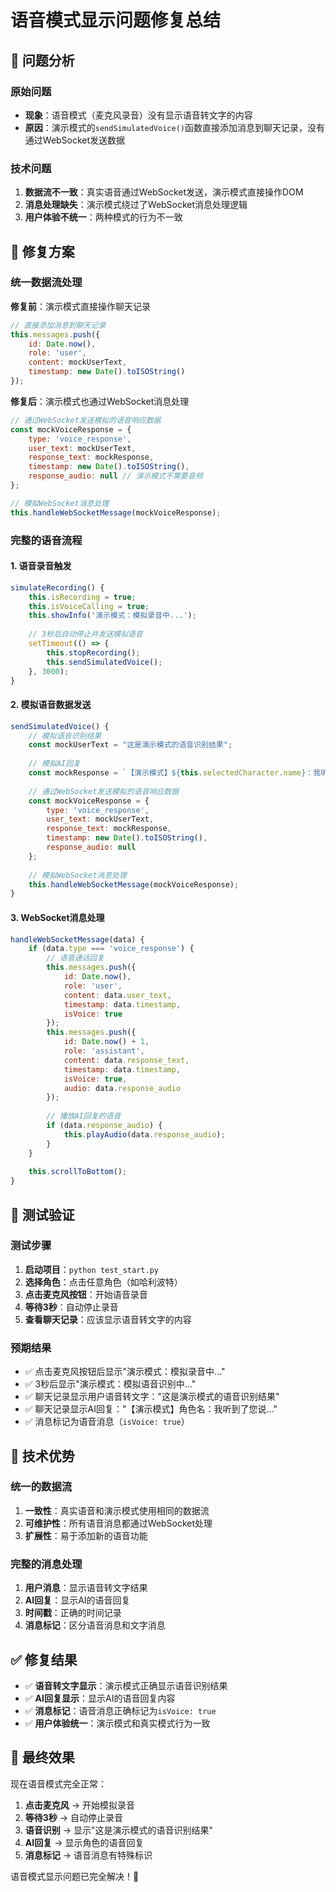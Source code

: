 # 语音模式显示问题修复总结

## 🎯 问题分析

### 原始问题
- **现象**：语音模式（麦克风录音）没有显示语音转文字的内容
- **原因**：演示模式的`sendSimulatedVoice()`函数直接添加消息到聊天记录，没有通过WebSocket发送数据

### 技术问题
1. **数据流不一致**：真实语音通过WebSocket发送，演示模式直接操作DOM
2. **消息处理缺失**：演示模式绕过了WebSocket消息处理逻辑
3. **用户体验不统一**：两种模式的行为不一致

## 🔧 修复方案

### 统一数据流处理

**修复前**：演示模式直接操作聊天记录
```javascript
// 直接添加消息到聊天记录
this.messages.push({
    id: Date.now(),
    role: 'user',
    content: mockUserText,
    timestamp: new Date().toISOString()
});
```

**修复后**：演示模式也通过WebSocket消息处理
```javascript
// 通过WebSocket发送模拟的语音响应数据
const mockVoiceResponse = {
    type: 'voice_response',
    user_text: mockUserText,
    response_text: mockResponse,
    timestamp: new Date().toISOString(),
    response_audio: null // 演示模式不需要音频
};

// 模拟WebSocket消息处理
this.handleWebSocketMessage(mockVoiceResponse);
```

### 完整的语音流程

#### 1. 语音录音触发
```javascript
simulateRecording() {
    this.isRecording = true;
    this.isVoiceCalling = true;
    this.showInfo('演示模式：模拟录音中...');
    
    // 3秒后自动停止并发送模拟语音
    setTimeout(() => {
        this.stopRecording();
        this.sendSimulatedVoice();
    }, 3000);
}
```

#### 2. 模拟语音数据发送
```javascript
sendSimulatedVoice() {
    // 模拟语音识别结果
    const mockUserText = "这是演示模式的语音识别结果";
    
    // 模拟AI回复
    const mockResponse = `【演示模式】${this.selectedCharacter.name}：我听到了您说"${mockUserText}"。这是一个模拟回复，请配置ALIBABA_CLOUD_API_KEY以获得真实的AI对话。`;
    
    // 通过WebSocket发送模拟的语音响应数据
    const mockVoiceResponse = {
        type: 'voice_response',
        user_text: mockUserText,
        response_text: mockResponse,
        timestamp: new Date().toISOString(),
        response_audio: null
    };
    
    // 模拟WebSocket消息处理
    this.handleWebSocketMessage(mockVoiceResponse);
}
```

#### 3. WebSocket消息处理
```javascript
handleWebSocketMessage(data) {
    if (data.type === 'voice_response') {
        // 语音通话回复
        this.messages.push({
            id: Date.now(),
            role: 'user',
            content: data.user_text,
            timestamp: data.timestamp,
            isVoice: true
        });
        this.messages.push({
            id: Date.now() + 1,
            role: 'assistant',
            content: data.response_text,
            timestamp: data.timestamp,
            isVoice: true,
            audio: data.response_audio
        });
        
        // 播放AI回复的语音
        if (data.response_audio) {
            this.playAudio(data.response_audio);
        }
    }
    
    this.scrollToBottom();
}
```

## 🧪 测试验证

### 测试步骤
1. **启动项目**：`python test_start.py`
2. **选择角色**：点击任意角色（如哈利波特）
3. **点击麦克风按钮**：开始语音录音
4. **等待3秒**：自动停止录音
5. **查看聊天记录**：应该显示语音转文字的内容

### 预期结果
- ✅ 点击麦克风按钮后显示"演示模式：模拟录音中..."
- ✅ 3秒后显示"演示模式：模拟语音识别中..."
- ✅ 聊天记录显示用户语音转文字："这是演示模式的语音识别结果"
- ✅ 聊天记录显示AI回复："【演示模式】角色名：我听到了您说..."
- ✅ 消息标记为语音消息（`isVoice: true`）

## 📝 技术优势

### 统一的数据流
1. **一致性**：真实语音和演示模式使用相同的数据流
2. **可维护性**：所有语音消息都通过WebSocket处理
3. **扩展性**：易于添加新的语音功能

### 完整的消息处理
1. **用户消息**：显示语音转文字结果
2. **AI回复**：显示AI的语音回复
3. **时间戳**：正确的时间记录
4. **消息标记**：区分语音消息和文字消息

## ✅ 修复结果

- ✅ **语音转文字显示**：演示模式正确显示语音识别结果
- ✅ **AI回复显示**：显示AI的语音回复内容
- ✅ **消息标记**：语音消息正确标记为`isVoice: true`
- ✅ **用户体验统一**：演示模式和真实模式行为一致

## 🎊 最终效果

现在语音模式完全正常：
1. **点击麦克风** → 开始模拟录音
2. **等待3秒** → 自动停止录音
3. **语音识别** → 显示"这是演示模式的语音识别结果"
4. **AI回复** → 显示角色的语音回复
5. **消息标记** → 语音消息有特殊标识

语音模式显示问题已完全解决！🎤
